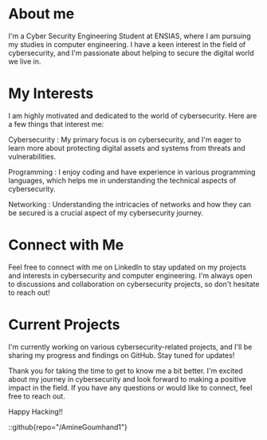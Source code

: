 # About me

I'm a Cyber Security Engineering Student at ENSIAS, where I am pursuing my studies in computer engineering. I have a keen interest in the field of cybersecurity, and I'm passionate about helping to secure the digital world we live in.


# My Interests

I am highly motivated and dedicated to the world of cybersecurity. Here are a few things that interest me:

Cybersecurity : My primary focus is on cybersecurity, and I'm eager to learn more about protecting digital assets and systems from threats and vulnerabilities.

Programming : I enjoy coding and have experience in various programming languages, which helps me in understanding the technical aspects of cybersecurity.

Networking : Understanding the intricacies of networks and how they can be secured is a crucial aspect of my cybersecurity journey.


# Connect with Me

Feel free to connect with me on LinkedIn to stay updated on my projects and interests in cybersecurity and computer engineering.
I'm always open to discussions and collaboration on cybersecurity projects, so don't hesitate to reach out! 


# Current Projects

I'm currently working on various cybersecurity-related projects, and I'll be sharing my progress and findings on GitHub. Stay tuned for updates! 

Thank you for taking the time to get to know me a bit better. I'm excited about my journey in cybersecurity and look forward to making a positive impact in the field. If you have any questions or would like to connect, feel free to reach out.

Happy Hacking!!

::github{repo="/AmineGoumhand1"}
